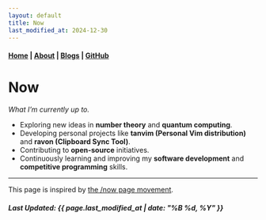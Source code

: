 ```yaml
---
layout: default
title: Now
last_modified_at: 2024-12-30
---
```


#### [Home](/) | [About](/about/) | [Blogs](/pages/blogs.md) | [GitHub](https://github.com/tanvincible)

# Now

*What I’m currently up to.*

- Exploring new ideas in **number theory** and **quantum computing**.
- Developing personal projects like **tanvim (Personal Vim distribution)** and **ravon (Clipboard Sync Tool)**.
- Contributing to **open-source** initiatives.
- Continuously learning and improving my **software development** and **competitive programming** skills.

---

This page is inspired by [the /now page movement](https://nownownow.com/about).

##### Last Updated: {{ page.last_modified_at | date: "%B %d, %Y" }}
